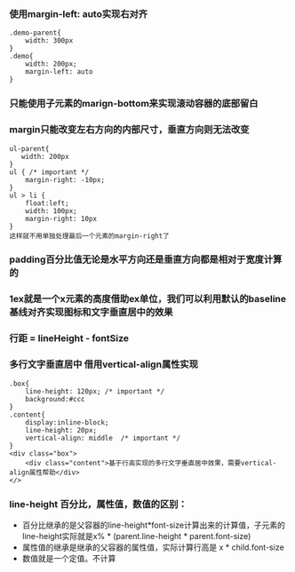 ### 使用margin-left: auto实现右对齐
```
.demo-parent{
    width: 300px
}
.demo{
    width: 200px;
    margin-left: auto
}
```

### 只能使用子元素的marign-bottom来实现滚动容器的底部留白

### margin只能改变左右方向的内部尺寸，垂直方向则无法改变
```
ul-parent{
   width: 200px 
}
ul { /* important */
    margin-right: -10px;
}
ul > li {
    float:left;
    width: 100px;
    margin-right: 10px
}
这样就不用单独处理最后一个元素的margin-right了
```

### padding百分比值无论是水平方向还是垂直方向都是相对于宽度计算的

### 1ex就是一个x元素的高度借助ex单位，我们可以利用默认的baseline基线对齐实现图标和文字垂直居中的效果

### 行距 = lineHeight - fontSize


### 多行文字垂直居中 借用vertical-align属性实现
```
.box{
    line-height: 120px; /* important */
    background:#ccc
}
.content{
    display:inline-block;
    line-height: 20px;
    vertical-align: middle  /* important */
}
<div class="box">
    <div class="content">基于行高实现的多行文字垂直居中效果，需要vertical-align属性帮助</div>
</>
```

### line-height 百分比，属性值，数值的区别：
- 百分比继承的是父容器的line-height*font-size计算出来的计算值，子元素的line-height实际就是x% * (parent.line-height * parent.font-size) 
- 属性值的继承是继承的父容器的属性值，实际计算行高是 x * child.font-size
- 数值就是一个定值。不计算



















